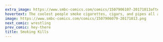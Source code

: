 ```yaml
---
extra_image: https://www.smbc-comics.com/comics/1507906107-20171013after.png
hovertext: The coolest people smoke cigarettes, cigars, and pipes all at the same time.
image: https://www.smbc-comics.com/comics/1507906079-20171013.png
next_comic: wrestling
prev_comic: hey-there
title: Smoking Kills
---
```


